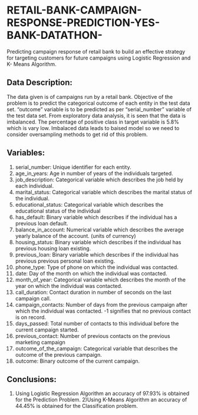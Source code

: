 # RETAIL-BANK-CAMPAIGN-RESPONSE-PREDICTION-YES-BANK-DATATHON-
Predicting campaign response of retail bank to build an effective strategy for targeting customers for future campaigns using Logistic Regression and K- Means Algorithm.

## Data Description:
The data given is of campaigns run by a retail bank. Objective of the problem is to predict the categorical outcome of each entity in the test data set. “outcome” variable is to be predicted as per “serial_number” variable of the test data set. From exploratory data analysis, it is seen that the data is imbalanced. The percentage of positive class in target variable is 5.8% which is vary low. Imbalaced data leads to baised model so we need to consider oversampling methods to get rid of this problem.

## Variables:
1)  serial_number: Unique identifier for each entity.
2)  age_in_years: Age in number of years of the individuals targeted.
3)  job_description: Categorical variable which describes the job held by each individual.
4)  marital_status: Categorical variable which describes the marital status of the individual.
5)  educational_status: Categorical variable which describes the educational status of the individual
6)  has_default: Binary variable which describes if the individual has a previous loan default.
7)  balance_in_account: Numerical variable which describes the average yearly balance of the account. (units of currency)
8)  housing_status: Binary variable which describes if the individual has previous housing loan existing.
9)  previous_loan: Binary variable which describes if the individual has previous previous personal loan existing.
10) phone_type: Type of phone on which the individual was contacted.
11) date: Day of the month on which the individual was contacted.
12) month_of_year: Categorical variable which describes the month of the year on which the individual was contacted.
13) call_duration: Contact duration in number of seconds on the last campaign call.
14) campaign_contacts: Number of days from the previous campaign after which the individual was contacted. -1 signifies that no previous contact is on record.
15) days_passed: Total number of contacts to this individual before the current campaign started.
16) previous_contact: Number of previous contacts on the previous marketing campaign
17) outcome_of_the_campaign: Categorical variable that describes the outcome of the previous campaign.
18) outcome: Binary outcome of the current campaign.

## Conclusions:
1) Using Logistic Regression Algorithm an accuracy of 97.93% is obtained for the Prediction Problem.
2)Using K-Means Algorithm an accuracy of 44.45% is obtained for the Classification problem.
